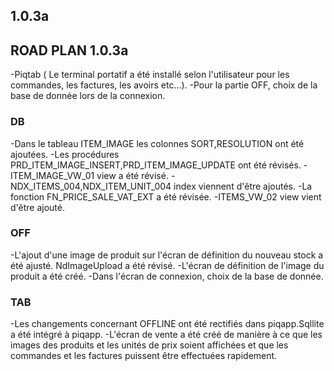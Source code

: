 ## 1.0.3a
## ROAD PLAN 1.0.3a
-Piqtab ( Le terminal portatif a été installé selon l'utilisateur pour les commandes, les factures, les avoirs etc...).
-Pour la partie OFF, choix de la base de donnée lors de la connexion.
### DB
-Dans le tableau ITEM_IMAGE les colonnes SORT,RESOLUTION ont été ajoutées.
-Les procédures PRD_ITEM_IMAGE_INSERT,PRD_ITEM_IMAGE_UPDATE ont été révisés.
-ITEM_IMAGE_VW_01 view a été révisé.
-NDX_ITEMS_004,NDX_ITEM_UNIT_004 index viennent d'être ajoutés.
-La fonction FN_PRICE_SALE_VAT_EXT a été révisée.
-ITEMS_VW_02 view vient d'être ajouté.
### OFF
-L'ajout d'une image de produit sur l'écran de définition du nouveau stock a été ajusté. NdImageUpload a été révisé.
-L'écran de définition de l'image du produit a été créé.
-Dans l'écran de connexion, choix de la base de donnée.
### TAB
-Les changements concernant OFFLINE ont été rectifiés dans piqapp.Sqllite a été intégré à piqapp.
-L'écran de vente a été créé de manière à ce que les images des produits et les unités de prix soient affichées et que les commandes et les factures puissent être effectuées rapidement.